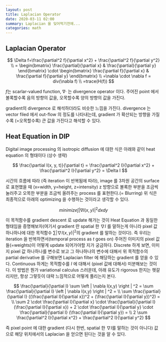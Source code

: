 ```yaml
---
layout: post
title: Laplacian Operator
date: 2020-03-11 02:00
summary: Laplacian 을 잊어먹기전에...
categories: math
---
```


## Laplacian Operator

$$
\Delta f=\frac{\partial^2 f}{\partial x^2} + \frac{\partial^2 f}{\partial y^2} \\
= \begin{bmatrix} \frac{\partial}{\partial x} & \frac{\partial}{\partial y} \end{bmatrix} \cdot \begin{bmatrix} \frac{\partial f}{\partial x} & \frac{\partial f}{\partial y} \end{bmatrix} \\ 
=\nabla \cdot \nabla f = div(\nabla f) \\
=trace(H(f))
$$

$f$는 scarlar-valued function, $\nabla \cdot$ 는 divergence operator 이다.
주어진 point 에서 볼록할수록 음의 방향의 값을, 오목할수록 양의 방향의 값을 가진다.

gradient의 divergence 로 해석하더라도 비슷한 느낌을 가진다. divergence 는 vector filed 에서 out-flow 의 정도를 나타내는데, gradient 가 확산되는 방향을 가질수록 (=오목할수록) 큰 값을 가진다고 해석할 수 있다.

## Heat Equation in DIP

Digital image processing 의 isotropic diffusion 에 대한 식은 아래와 같이 heat equation 의 형태이다 (상수 생략)

$$
\frac{\partial I(x, y, t)}{\partial t} = \frac{\partial^2 I}{\partial x^2} + \frac{\partial^2 I}{\partial y^2} = \Delta I
$$

시간의 흐름에 따라 (즉 iteration 이 반복됨에 따라), image 를 3차원 공간의 surface 로 표현했을 때 (x=width, y=height, z=intensity) z 방향으로 볼록한 부분을 조금씩 눌러주고 오목한 부분을 조금씩 올려주는 process 를 표현한다.(= Blurring)
위 식은 최종적으로 아래의 optimizing 을 수행하는 것이라고 생각할 수 있다. 

$$
minimize \int \left | \nabla I(x,y) \right | ^2 dxdy
$$

이 목적함수를 gradient descent 로 update 해가는 것이 Heat Equation 과 동일한 형태임을 증명해보자(여기서 gradient 란 spatial 한 $\nabla I$ 를 말하는게 아니라 pixel 값 하나하나에 대한 목적함수 $\sum \left | \nabla I(x,y) \right | ^2$의 gradient 를 말하는 것이다). 즉 우리는 iteration 을 반복하면서(temporal process as $t$ goes on) 주어진 이미지의 pixel 값들(=weights)이 어떻게 update 되어가야할 지가 궁금하다. Discrete 하게 보면, 이미지 pixel 값 하나하나를 변수로 보고 그 하나하나의 변수에 대해서 위 목적함수의 partial derivative 를 구해보면 Laplacian filter 에 해당하는 gradient 를 얻을 수 있다. Continuous 하게는 목적함수를 $I$ 에 대해서 (pixel 값에 대해서) 미분해보는 것이다. 이 방법은 뭔가 variational calculus 스러운데, 아래 유도가 rigorous 한지는 헷갈리지만, 항상 그렇듯이 대략 느낌적으로 어떻게 풀리는지 본다.

$$
\frac{\partial}{\partial I} \sum \left | \nabla I(x,y) \right | ^2 = 
\sum \frac{\partial}{\partial I} \left | \nabla I(x,y) \right | ^2 = \\
\sum \frac{\partial}{\partial I} ((\frac{\partial I}{\partial x})^2 + (\frac{\partial I}{\partial y})^2) = \\
\sum 2 \cdot \frac{\partial I}{\partial x} \cdot \frac{\partial}{\partial I} (\frac{\partial I}{\partial x})  + 2 \cdot \frac{\partial I}{\partial y} \cdot \frac{\partial}{\partial I} (\frac{\partial I}{\partial y}) = \\
2 \sum \frac{\partial^2 I}{\partial x^2} + \frac{\partial^2 I}{\partial y^2}
$$

즉 pixel point 에 대한 gradient (다시 한번, spatial 한 $\nabla I$를 말하는 것이 아니다) 값으로 해당 위치에서의 Laplacian 을 얻으면 된다는 것을 알 수 있다.

